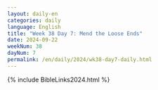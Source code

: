 ```yaml
---
layout: daily-en
categories: daily
language: English
title: "Week 38 Day 7: Mend the Loose Ends"
date: 2024-09-22
weekNum: 38
dayNum: 7
permalink: /en/daily/2024/wk38-day7-daily.html
---
```



{% include BibleLinks2024.html %}

